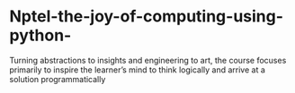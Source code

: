 # Nptel-the-joy-of-computing-using-python-
Turning abstractions to insights and engineering to art, the course focuses primarily to inspire the learner’s mind to think logically and arrive at a solution programmatically
